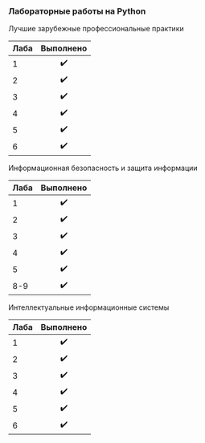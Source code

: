 ### Лабораторные работы на Python

Лучшие зарубежные профессиональные практики

| Лаба          | Выполнено        |
| ------------- |:----------------:|
| 1             |:heavy_check_mark:|
| 2             |:heavy_check_mark:|
| 3             |:heavy_check_mark:|
| 4             |:heavy_check_mark:|
| 5             |:heavy_check_mark:|
| 6             |:heavy_check_mark:|

Информационная безопасность и защита информации

| Лаба          | Выполнено        |
| ------------- |:----------------:|
| 1             |:heavy_check_mark:|
| 2             |:heavy_check_mark:|
| 3             |:heavy_check_mark:|
| 4             |:heavy_check_mark:|
| 5             |:heavy_check_mark:|
| 8-9           |:heavy_check_mark:|

Интеллектуальные информационные системы

| Лаба          | Выполнено        |
| ------------- |:----------------:|
| 1             |:heavy_check_mark:|
| 2             |:heavy_check_mark:|
| 3             |:heavy_check_mark:|
| 4             |:heavy_check_mark:|
| 5             |:heavy_check_mark:|
| 6             |:heavy_check_mark:|
